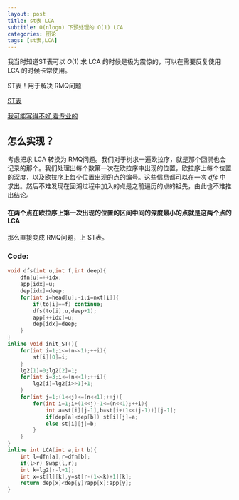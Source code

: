 ```yaml
---
layout: post
title: st表 LCA
subtitle: O(nlogn) 下预处理的 O(1) LCA
categories: 图论
tags: [st表,LCA]
---
```


我当时知道ST表可以 $O(1)$ 求 LCA 的时候是极为震惊的，可以在需要反复使用 LCA 的时候卡常使用。

ST表！用于解决 RMQ问题

[ST表](https://www.luogu.com.cn/blog/132530/post-mu-ban-st-biao)

[我可能写得不好,看专业的](https://oi-wiki.org/ds/sparse-table/)

## 怎么实现？

考虑把求 LCA 转换为 RMQ问题。我们对于树求一遍欧拉序，就是那个回溯也会记录的那个。我们处理出每个数第一次在欧拉序中出现的位置，欧拉序上每个位置的深度，以及欧拉序上每个位置出现的点的编号。这些信息都可以在一次 $dfs$ 中求出。然后不难发现在回溯过程中加入的点是之前遍历的点的祖先，由此也不难推出结论。

#### 在两个点在欧拉序上第一次出现的位置的区间中间的深度最小的点就是这两个点的 LCA

那么直接变成 RMQ问题，上 ST表。

### Code:
```cpp
void dfs(int u,int f,int deep){
	dfn[u]=++idx;
	app[idx]=u;
	dep[idx]=deep;
	for(int i=head[u];~i;i=nxt[i]){
		if(to[i]==f) continue;
		dfs(to[i],u,deep+1);
		app[++idx]=u;
		dep[idx]=deep;
	}
}
inline void init_ST(){
	for(int i=1;i<=(n<<1);++i){
		st[i][0]=i;
	}
	lg2[1]=0;lg2[2]=1;
	for(int i=3;i<=(n<<1);++i){
		lg2[i]=lg2[i>>1]+1;
	}
	for(int j=1;(1<<j)<=(n<<1);++j){
		for(int i=1;i+(1<<j)-1<=(n<<1);++i){
			int a=st[i][j-1],b=st[i+(1<<(j-1))][j-1];
			if(dep[a]<dep[b]) st[i][j]=a;
			else st[i][j]=b;
		}
	}
}
inline int LCA(int a,int b){
	int l=dfn[a],r=dfn[b];
	if(l>r) Swap(l,r);
	int k=lg2[r-l+1];
	int x=st[l][k],y=st[r-(1<<k)+1][k];
	return dep[x]<dep[y]?app[x]:app[y];
}
```
